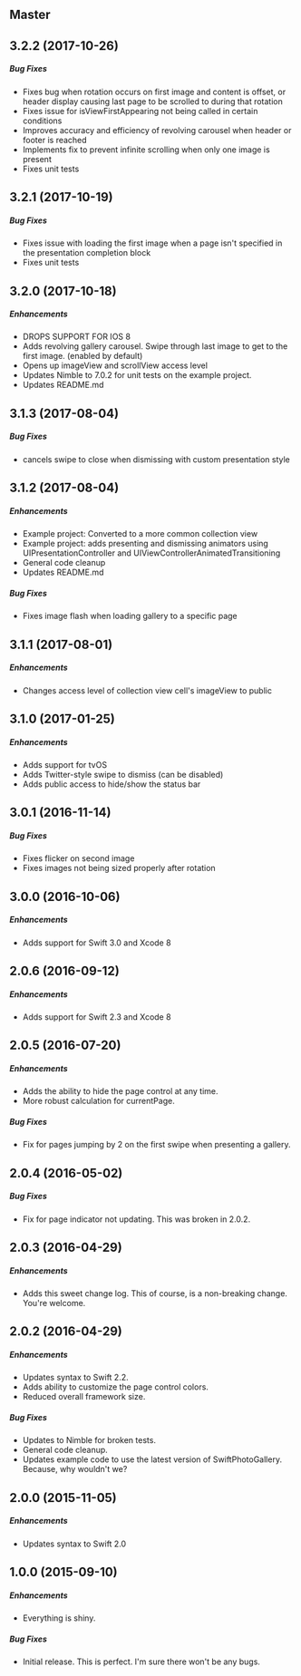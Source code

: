 ## Master

## 3.2.2 (2017-10-26)

##### Bug Fixes

* Fixes bug when rotation occurs on first image and content is offset, or header display causing last page to be scrolled to during that rotation
* Fixes issue for isViewFirstAppearing not being called in certain conditions
* Improves accuracy and efficiency of revolving carousel when header or footer is reached
* Implements fix to prevent infinite scrolling when only one image is present
* Fixes unit tests

## 3.2.1 (2017-10-19)

##### Bug Fixes

* Fixes issue with loading the first image when a page isn't specified in the presentation completion block
* Fixes unit tests

## 3.2.0 (2017-10-18)

##### Enhancements

* DROPS SUPPORT FOR IOS 8
* Adds revolving gallery carousel. Swipe through last image to get to the first image. (enabled by default)
* Opens up imageView and scrollView access level
* Updates Nimble to 7.0.2 for unit tests on the example project.
* Updates README.md


## 3.1.3 (2017-08-04)

##### Bug Fixes

* cancels swipe to close when dismissing with custom presentation style


## 3.1.2 (2017-08-04)

##### Enhancements

* Example project: Converted to a more common collection view
* Example project: adds presenting and dismissing animators using UIPresentationController and UIViewControllerAnimatedTransitioning
* General code cleanup
* Updates README.md

##### Bug Fixes

* Fixes image flash when loading gallery to a specific page


## 3.1.1 (2017-08-01)

##### Enhancements

* Changes access level of collection view cell's imageView to public



## 3.1.0 (2017-01-25)

##### Enhancements

* Adds support for tvOS
* Adds Twitter-style swipe to dismiss (can be disabled)
* Adds public access to hide/show the status bar



## 3.0.1 (2016-11-14)

##### Bug Fixes

* Fixes flicker on second image
* Fixes images not being sized properly after rotation



## 3.0.0 (2016-10-06)

##### Enhancements

* Adds support for Swift 3.0 and Xcode 8



## 2.0.6 (2016-09-12)

##### Enhancements

* Adds support for Swift 2.3 and Xcode 8



## 2.0.5 (2016-07-20)

##### Enhancements

* Adds the ability to hide the page control at any time.
* More robust calculation for currentPage.

##### Bug Fixes

* Fix for pages jumping by 2 on the first swipe when presenting a gallery.



## 2.0.4 (2016-05-02)

##### Bug Fixes

* Fix for page indicator not updating. This was broken in 2.0.2.



## 2.0.3 (2016-04-29)

##### Enhancements

* Adds this sweet change log. This of course, is a non-breaking change. You're welcome.



## 2.0.2 (2016-04-29)

##### Enhancements

* Updates syntax to Swift 2.2.
* Adds ability to customize the page control colors.
* Reduced overall framework size.

##### Bug Fixes

* Updates to Nimble for broken tests.
* General code cleanup.
* Updates example code to use the latest version of SwiftPhotoGallery. Because, why wouldn't we?



## 2.0.0 (2015-11-05)

##### Enhancements

* Updates syntax to Swift 2.0 



## 1.0.0 (2015-09-10)

##### Enhancements

* Everything is shiny.  

##### Bug Fixes

* Initial release. This is perfect. I'm sure there won't be any bugs.
